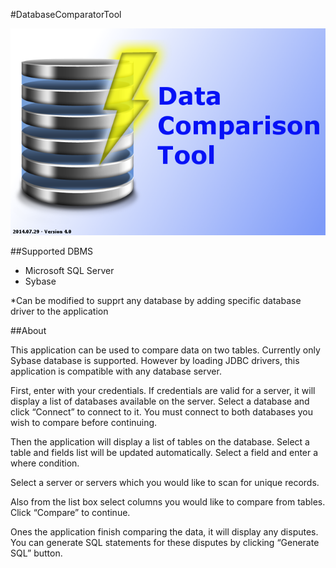 #DatabaseComparatorTool

![Icon](src/images/splash.png)

##Supported DBMS

* Microsoft SQL Server
* Sybase

*Can be modified to supprt any database by adding specific database driver to the application

##About

This application can be used to compare data on two tables. Currently only Sybase database is supported. However by loading JDBC drivers, this application is compatible with any database server.

First, enter with your credentials. If credentials are valid for a server, it will display a list of databases available on the server. Select a database and click “Connect” to connect to it. You must connect to both databases you wish to compare before continuing.

Then the application will display a list of tables on the database. Select a table and fields list will be updated automatically. Select a field and enter a where condition.

Select a server or servers which you would like to scan for unique records.

Also from the list box select columns you would like to compare from tables. Click “Compare” to continue.

Ones the application finish comparing the data, it will display any disputes. You can generate SQL statements for these disputes by clicking “Generate SQL” button.
